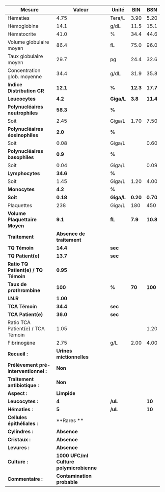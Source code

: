 |                Mesure               |                 Valeur                |   Unité  |   BIN  |   BSN  |
|-------------------------------------|---------------------------------------|----------|--------|--------|
|               Hématies              |                  4.75                 |  Tera/L  |  3.90  |  5.20  |
|             Hémoglobine             |                  14.1                 |   g/dL   |  11.5  |  15.1  |
|             Hématocrite             |                  41.0                 |     %    |  34.4  |  44.6  |
|       Volume globulaire moyen       |                  86.4                 |    fL    |  75.0  |  96.0  |
|        Taux globulaire moyen        |                  29.7                 |    pg    |  24.4  |  32.6  |
|     Concentration glob. moyenne     |                  34.4                 |   g/dL   |  31.9  |  35.8  |
|      **Indice Distribution GR**     |                **12.1**               |   **%**  |**12.3**|**17.7**|
|            **Leucocytes**           |                **4.2**                |**Giga/L**| **3.8**|**11.4**|
|   **Polynucléaires neutrophiles**   |                **58.3**               |   **%**  |        |        |
|                 Soit                |                  2.45                 |  Giga/L  |  1.70  |  7.50  |
|   **Polynucléaires éosinophiles**   |                **2.0**                |   **%**  |        |        |
|                 Soit                |                  0.08                 |  Giga/L  |        |  0.60  |
|    **Polynucléaires basophiles**    |                **0.9**                |   **%**  |        |        |
|                 Soit                |                  0.04                 |  Giga/L  |        |  0.09  |
|           **Lymphocytes**           |                **34.6**               |   **%**  |        |        |
|                 Soit                |                  1.45                 |  Giga/L  |  1.20  |  4.00  |
|            **Monocytes**            |                **4.2**                |   **%**  |        |        |
|               **Soit**              |                **0.18**               |**Giga/L**|**0.20**|**0.70**|
|              Plaquettes             |                  238                  |  Giga/L  |   180  |   450  |
|    **Volume Plaquettaire Moyen**    |                **9.1**                |  **fL**  | **7.9**|**10.8**|
|            **Traitement**           |       **Absence de traitement**       |          |        |        |
|            **TQ Témoin**            |                **14.4**               |  **sec** |        |        |
|          **TQ Patient(e)**          |                **13.7**               |  **sec** |        |        |
| **Ratio TQ Patient(e) / TQ Témoin** |                **0.95**               |          |        |        |
|       **Taux de prothrombine**      |                **100**                |   **%**  | **70** | **100**|
|              **I.N.R**              |                **1.00**               |          |        |        |
|            **TCA Témoin**           |                **34.4**               |  **sec** |        |        |
|          **TCA Patient(e)**         |                **36.0**               |  **sec** |        |        |
|  Ratio TCA Patient(e) / TCA Témoin  |                  1.05                 |          |        |  1.20  |
|             Fibrinogène             |                  2.75                 |    g/L   |  2.00  |  4.00  |
|            **Recueil :**            |        **Urines mictionnelles**       |          |        |        |
|**Prélèvement pré-interventionnel :**|                **Non**                |          |        |        |
|    **Traitement antibiotique :**    |                **Non**                |          |        |        |
|             **Aspect :**            |              **Limpide**              |          |        |        |
|           **Leucocytes :**          |                 **4**                 |  **/uL** |        | **10** |
|            **Hématies :**           |                 **5**                 |  **/uL** |        | **10** |
|     **Cellules épithéliales :**     |           **Rares        **           |          |        |        |
|           **Cylindres :**           |              **Absence**              |          |        |        |
|            **Cristaux :**           |              **Absence**              |          |        |        |
|            **Levures :**            |              **Absence**              |          |        |        |
|            **Culture :**            |**1000 UFC/ml Culture polymicrobienne**|          |        |        |
|          **Commentaire :**          |       **Contamination probable**      |          |        |        |